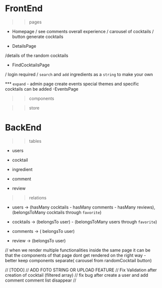 # FrontEnd

> > pages

-  Homepage
   / see comments overall experience / carousel of cocktails / button generate cocktails

-  DetailsPage

/details of the random cocktails

-  FindCocktailsPage

/ login required / `search` and `add` ingredients as a `string` to make your own

\*\*\* `expand` - admin page create events special themes and specific cocktails can be added
-EventsPage

> > components

> > store

# BackEnd

> > tables

-  users

-  cocktail

-  ingredient

-  comment

-  review

> > relations

-  users -> (hasMany cocktails - hasMany comments - hasMany reviews),(belongsToMany cocktails through `favorite`)

-  cocktails -> (belongsTo user) - (belongsToMany users through `favorite`)

-  comments -> ( belongsTo user)

-  review -> (belongsTo user)

// when we render multiple functionalities inside the same page it can be that the components of that page dont get rendered on the right way - better keep components separate( carousel from randomCocktail button)

// [TODO]
// ADD FOTO STRING OR UPLOAD FEATURE
// Fix Validation after creation of cocktail (filtered array)
// fix bug after create a user and add comment comment list disappear
//
